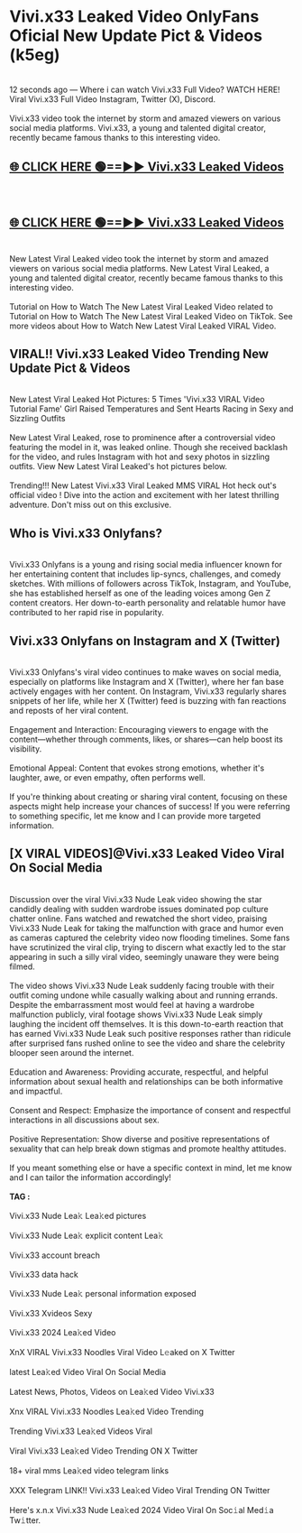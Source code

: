 # Vivi.x33 Leaked Video OnlyFans Oficial New Update Pict & Videos (k5eg)
<br>
12 seconds ago — Where i can watch Vivi.x33 Full Video? WATCH HERE! Viral Vivi.x33 Full Video Instagram, Twitter (X), Discord.
<br><br>
Vivi.x33 video took the internet by storm and amazed viewers on various social media platforms. Vivi.x33, a young and talented digital creator, recently became famous thanks to this interesting video.
<br>
<h2><a href="https://play.trustnlinepharmacy.us?title=Vivi.x33">🌐 CLICK HERE 🟢==►► Vivi.x33 Leaked Videos</a></h2>
<br>
<h2><a href="https://play.trustnlinepharmacy.us?title=Vivi.x33">🌐 CLICK HERE 🟢==►► Vivi.x33 Leaked Videos</a></h2>
<br>
New Latest Viral Leaked video took the internet by storm and amazed viewers on various social media platforms. New Latest Viral Leaked, a young and talented digital creator, recently became famous thanks to this interesting video.
<br><br>
Tutorial on How to Watch The New Latest Viral Leaked Video related to Tutorial on How to Watch The New Latest Viral Leaked Video on TikTok. See more videos about How to Watch New Latest Viral Leaked VIRAL Video.
<br>
<h2>VIRAL!! Vivi.x33 Leaked Video Trending New Update Pict & Videos</h2>
<br>
New Latest Viral Leaked Hot Pictures: 5 Times 'Vivi.x33 VIRAL Video Tutorial Fame' Girl Raised Temperatures and Sent Hearts Racing in Sexy and Sizzling Outfits
<br><br>
New Latest Viral Leaked, rose to prominence after a controversial video featuring the model in it, was leaked online. Though she received backlash for the video, and rules Instagram with hot and sexy photos in sizzling outfits. View New Latest Viral Leaked's hot pictures below.
<br><br>
Trending!!! New Latest Vivi.x33 Viral Leaked MMS VIRAL Hot heck out's official video ! Dive into the action and excitement with her latest thrilling adventure. Don't miss out on this exclusive.
<br>
<h2>Who is Vivi.x33 Onlyfans?</h2>
<br>
Vivi.x33 Onlyfans is a young and rising social media influencer known for her entertaining content that includes lip-syncs, challenges, and comedy sketches. With millions of followers across TikTok, Instagram, and YouTube, she has established herself as one of the leading voices among Gen Z content creators. Her down-to-earth personality and relatable humor have contributed to her rapid rise in popularity.
<br>
<h2>Vivi.x33 Onlyfans on Instagram and X (Twitter)</h2>
<br>
Vivi.x33 Onlyfans's viral video continues to make waves on social media, especially on platforms like Instagram and X (Twitter), where her fan base actively engages with her content. On Instagram, Vivi.x33 regularly shares snippets of her life, while her X (Twitter) feed is buzzing with fan reactions and reposts of her viral content.
<br><br>
Engagement and Interaction: Encouraging viewers to engage with the content—whether through comments, likes, or shares—can help boost its visibility.
<br><br>
Emotional Appeal: Content that evokes strong emotions, whether it's laughter, awe, or even empathy, often performs well.
<br><br>
If you're thinking about creating or sharing viral content, focusing on these aspects might help increase your chances of success! If you were referring to something specific, let me know and I can provide more targeted information.
<br>
<h2>[X VIRAL VIDEOS]@Vivi.x33 Leaked Video Viral On Social Media</h2>
<br>
Discussion over the viral Vivi.x33 Nude Leak video showing the star candidly dealing with sudden wardrobe issues dominated pop culture chatter online. Fans watched and rewatched the short video, praising Vivi.x33 Nude Leak for taking the malfunction with grace and humor even as cameras captured the celebrity video now flooding timelines. Some fans have scrutinized the viral clip, trying to discern what exactly led to the star appearing in such a silly viral video, seemingly unaware they were being filmed.
<br><br>
The video shows Vivi.x33 Nude Leak suddenly facing trouble with their outfit coming undone while casually walking about and running errands. Despite the embarrassment most would feel at having a wardrobe malfunction publicly, viral footage shows Vivi.x33 Nude Leak simply laughing the incident off themselves. It is this down-to-earth reaction that has earned Vivi.x33 Nude Leak such positive responses rather than ridicule after surprised fans rushed online to see the video and share the celebrity blooper seen around the internet.
<br><br>
Education and Awareness: Providing accurate, respectful, and helpful information about sexual health and relationships can be both informative and impactful.
<br><br>
Consent and Respect: Emphasize the importance of consent and respectful interactions in all discussions about sex.
<br><br>
Positive Representation: Show diverse and positive representations of sexuality that can help break down stigmas and promote healthy attitudes.
<br><br>
If you meant something else or have a specific context in mind, let me know and I can tailor the information accordingly!
<br><br>
<strong>TAG :</strong>
<br><br>
Vivi.x33 Nude Lea𝚔 Lea𝚔ed pictures
<br><br>
Vivi.x33 Nude Lea𝚔 explicit content Lea𝚔
<br><br>
Vivi.x33 account breach
<br><br>
Vivi.x33 data hack
<br><br>
Vivi.x33 Nude Lea𝚔 personal information exposed
<br><br>
Vivi.x33 Xvideos Sexy
<br><br>
Vivi.x33 2024 Lea𝚔ed Video
<br><br>
XnX VIRAL Vivi.x33 Noodles Viral Video L𝚎aked on X Twitter
<br><br>
latest Lea𝚔ed Video Viral On Social Media
<br><br>
Latest News, Photos, Videos on Lea𝚔ed Video Vivi.x33
<br><br>
Xnx VIRAL Vivi.x33 Noodles Lea𝚔ed Video Trending
<br><br>
Trending Vivi.x33 Lea𝚔ed Videos Viral
<br><br>
Viral Vivi.x33 Lea𝚔ed Video Trending ON X Twitter
<br><br>
18+ viral mms Lea𝚔ed video telegram links
<br><br>
XXX Telegram LINK!! Vivi.x33 Lea𝚔ed Video Viral Trending ON Twitter
<br><br>
Here's x.n.x Vivi.x33 Nude Lea𝚔ed 2024 Video Viral On Soc𝚒al Med𝚒a Tw𝚒tter.
